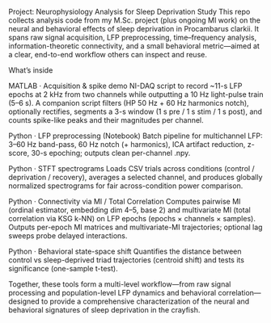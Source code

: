 Project: Neurophysiology Analysis for Sleep Deprivation Study
This repo collects analysis code from my M.Sc. project (plus ongoing MI work) on the neural and behavioral effects of sleep deprivation in Procambarus clarkii. It spans raw signal acquisition, LFP preprocessing, time–frequency analysis, information-theoretic connectivity, and a small behavioral metric—aimed at a clear, end-to-end workflow others can inspect and reuse.

What’s inside

MATLAB · Acquisition & spike demo
NI-DAQ script to record ~11-s LFP epochs at 2 kHz from two channels while outputting a 10 Hz light-pulse train (5–6 s). A companion script filters (HP 50 Hz + 60 Hz harmonics notch), optionally rectifies, segments a 3-s window (1 s pre / 1 s stim / 1 s post), and counts spike-like peaks and their magnitudes per channel.

Python · LFP preprocessing (Notebook)
Batch pipeline for multichannel LFP: 3–60 Hz band-pass, 60 Hz notch (+ harmonics), ICA artifact reduction, z-score, 30-s epoching; outputs clean per-channel .npy.

Python · STFT spectrograms
Loads CSV trials across conditions (control / deprivation / recovery), averages a selected channel, and produces globally normalized spectrograms for fair across-condition power comparison.

Python · Connectivity via MI / Total Correlation
Computes pairwise MI (ordinal estimator, embedding dim 4–5, base 2) and multivariate MI (total correlation via KSG k-NN) on LFP epochs (epochs × channels × samples). Outputs per-epoch MI matrices and multivariate-MI trajectories; optional lag sweeps probe delayed interactions.

Python · Behavioral state-space shift
Quantifies the distance between control vs sleep-deprived triad trajectories (centroid shift) and tests its significance (one-sample t-test).

Together, these tools form a multi-level workflow—from raw signal processing and population-level LFP dynamics and behavioral correlation—designed to provide a comprehensive characterization of the neural and behavioral signatures of sleep deprivation in the crayfish.
